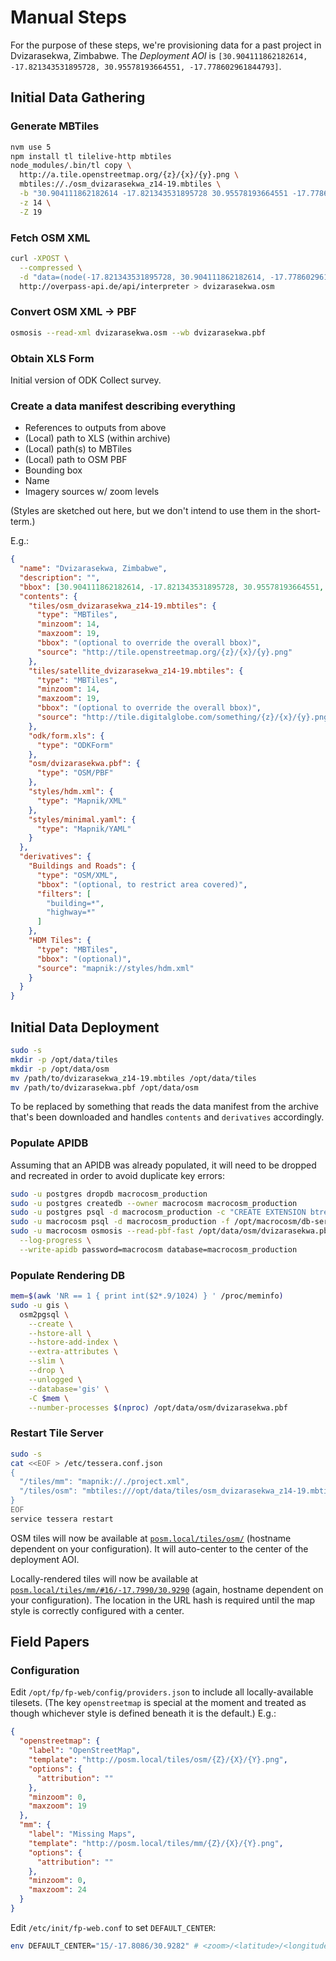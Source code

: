 # Manual Steps

For the purpose of these steps, we're provisioning data for a past project in
Dvizarasekwa, Zimbabwe. The _Deployment AOI_ is `[30.904111862182614,
-17.821343531895728, 30.95578193664551, -17.778602961844793]`.

## Initial Data Gathering

### Generate MBTiles

```bash
nvm use 5
npm install tl tilelive-http mbtiles
node_modules/.bin/tl copy \
  http://a.tile.openstreetmap.org/{z}/{x}/{y}.png \
  mbtiles://./osm_dvizarasekwa_z14-19.mbtiles \
  -b "30.904111862182614 -17.821343531895728 30.95578193664551 -17.778602961844793" \
  -z 14 \
  -Z 19
```

### Fetch OSM XML

```bash
curl -XPOST \
  --compressed \
  -d "data=(node(-17.821343531895728, 30.904111862182614, -17.778602961844793, 30.95578193664551); <; >>; >;); out meta qt;" \
  http://overpass-api.de/api/interpreter > dvizarasekwa.osm
```

### Convert OSM XML → PBF

```bash
osmosis --read-xml dvizarasekwa.osm --wb dvizarasekwa.pbf
```

### Obtain XLS Form

Initial version of ODK Collect survey.

### Create a data manifest describing everything

* References to outputs from above
* (Local) path to XLS (within archive)
* (Local) path(s) to MBTiles
* (Local) path to OSM PBF
* Bounding box
* Name
* Imagery sources w/ zoom levels

(Styles are sketched out here, but we don't intend to use them in the short-term.)

E.g.:

```json
{
  "name": "Dvizarasekwa, Zimbabwe",
  "description": "",
  "bbox": [30.904111862182614, -17.821343531895728, 30.95578193664551, -17.778602961844793],
  "contents": {
    "tiles/osm_dvizarasekwa_z14-19.mbtiles": {
      "type": "MBTiles",
      "minzoom": 14,
      "maxzoom": 19,
      "bbox": "(optional to override the overall bbox)",
      "source": "http://tile.openstreetmap.org/{z}/{x}/{y}.png"
    },
    "tiles/satellite_dvizarasekwa_z14-19.mbtiles": {
      "type": "MBTiles",
      "minzoom": 14,
      "maxzoom": 19,
      "bbox": "(optional to override the overall bbox)",
      "source": "http://tile.digitalglobe.com/something/{z}/{x}/{y}.png"
    },
    "odk/form.xls": {
      "type": "ODKForm"
    },
    "osm/dvizarasekwa.pbf": {
      "type": "OSM/PBF"
    },
    "styles/hdm.xml": {
      "type": "Mapnik/XML"
    },
    "styles/minimal.yaml": {
      "type": "Mapnik/YAML"
    }
  },
  "derivatives": {
    "Buildings and Roads": {
      "type": "OSM/XML",
      "bbox": "(optional, to restrict area covered)",
      "filters": [
        "building=*",
        "highway=*"
      ]
    },
    "HDM Tiles": {
      "type": "MBTiles",
      "bbox": "(optional)",
      "source": "mapnik://styles/hdm.xml"
    }
  }
}
```

## Initial Data Deployment

```bash
sudo -s
mkdir -p /opt/data/tiles
mkdir -p /opt/data/osm
mv /path/to/dvizarasekwa_z14-19.mbtiles /opt/data/tiles
mv /path/to/dvizarasekwa.pbf /opt/data/osm
```

To be replaced by something that reads the data manifest from the archive that's
been downloaded and handles `contents` and `derivatives` accordingly.

### Populate APIDB

Assuming that an APIDB was already populated, it will need to be dropped and
recreated in order to avoid duplicate key errors:

```bash
sudo -u postgres dropdb macrocosm_production
sudo -u postgres createdb --owner macrocosm macrocosm_production
sudo -u postgres psql -d macrocosm_production -c "CREATE EXTENSION btree_gist"
sudo -u macrocosm psql -d macrocosm_production -f /opt/macrocosm/db-server/script/macrocosm-db.sql
sudo -u macrocosm osmosis --read-pbf-fast /opt/data/osm/dvizarasekwa.pbf \
  --log-progress \
  --write-apidb password=macrocosm database=macrocosm_production
```

### Populate Rendering DB

```bash
mem=$(awk 'NR == 1 { print int($2*.9/1024) } ' /proc/meminfo)
sudo -u gis \
  osm2pgsql \
    --create \
    --hstore-all \
    --hstore-add-index \
    --extra-attributes \
    --slim \
    --drop \
    --unlogged \
    --database='gis' \
    -C $mem \
    --number-processes $(nproc) /opt/data/osm/dvizarasekwa.pbf
```

### Restart Tile Server

```bash
sudo -s
cat <<EOF > /etc/tessera.conf.json
{
  "/tiles/mm": "mapnik://./project.xml",
  "/tiles/osm": "mbtiles:///opt/data/tiles/osm_dvizarasekwa_z14-19.mbtiles"
}
EOF
service tessera restart
```

OSM tiles will now be available at
[`posm.local/tiles/osm/`](http://posm.local/tiles/osm/) (hostname dependent on
your configuration). It will auto-center to the center of the deployment AOI.

Locally-rendered tiles will now be available at
[`posm.local/tiles/mm/#16/-17.7990/30.9290`](http://posm.local/tiles/mm/#16/-17.799/30.929)
(again, hostname dependent on your configuration). The location in the URL hash
is required until the map style is correctly configured with a center.

## Field Papers

### Configuration

Edit `/opt/fp/fp-web/config/providers.json` to include all locally-available
tilesets. (The key `openstreetmap` is special at the moment and treated as
though whichever style is defined beneath it is the default.) E.g.:

```json
{
  "openstreetmap": {
    "label": "OpenStreetMap",
    "template": "http://posm.local/tiles/osm/{Z}/{X}/{Y}.png",
    "options": {
      "attribution": ""
    },
    "minzoom": 0,
    "maxzoom": 19
  },
  "mm": {
    "label": "Missing Maps",
    "template": "http://posm.local/tiles/mm/{Z}/{X}/{Y}.png",
    "options": {
      "attribution": ""
    },
    "minzoom": 0,
    "maxzoom": 24
  }
}
```

Edit `/etc/init/fp-web.conf` to set `DEFAULT_CENTER`:

```bash
env DEFAULT_CENTER="15/-17.8086/30.9282" # <zoom>/<latitude>/<longitude>
```
